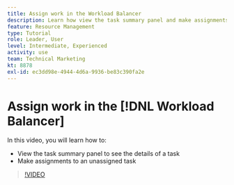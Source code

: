 ```yaml
---
title: Assign work in the Workload Balancer
description: Learn how view the task summary panel and make assignments to an unassigned task.
feature: Resource Management
type: Tutorial
role: Leader, User
level: Intermediate, Experienced
activity: use
team: Technical Marketing
kt: 8878
exl-id: ec3dd98e-4944-4d6a-9936-be83c390fa2e
---
```

# Assign work in the [!DNL Workload Balancer]

In this video, you will learn how to:

* View the task summary panel to see the details of a task
* Make assignments to an unassigned task


>[!VIDEO](https://video.tv.adobe.com/v/335166/?quality=12)
